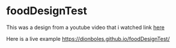 # foodDesignTest
This was a design from a youtube video that i watched 
link [here](https://youtu.be/QA0XpGhiz5w)

Here is a live example 
https://dionboles.github.io/foodDesignTest/
